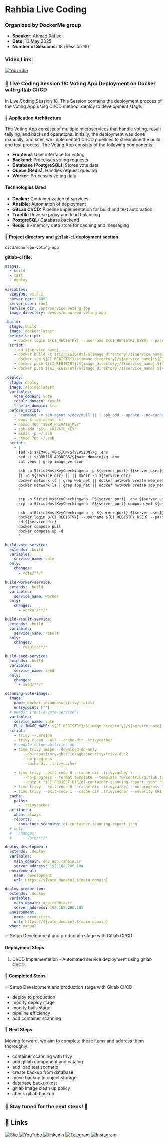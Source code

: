 
# Rahbia Live Coding
### Organized by DockerMe group
  - **Speaker:** [Ahmad Rafiee](https://www.linkedin.com/in/ahmad-rafiee)
  - **Date:** 13 May 2025
  - **Number of Sessions:** 18 (Session 18)

### Video Link:
[![YouTube](http://i.ytimg.com/vi/Sp5z2zhXRbs/hqdefault.jpg)](https://www.youtube.com/live/Sp5z2zhXRbs)

### 🔴 Live Coding Session 18: Voting App Deployment on Docker with gitlab CI/CD

In Live Coding Session 18, This Session contains the deployment process of the Voting App using CI/CD method, deploy to development stage.

#### 📌 Application Architecture
The Voting App consists of multiple microservices that handle voting, result tallying, and backend operations. Initially, the deployment was done manually, and later, we implemented CI/CD pipelines to streamline the build and test process.
The Voting App consists of the following components:

  - **Frontend**: User interface for voting
  - **Backend**: Processes voting requests
  - **Database (PostgreSQL)**: Stores vote data
  - **Queue (Redis)**: Handles request queuing
  - **Worker**: Processes voting data

#### Technologies Used

  - **Docker:** Containerization of services
  - **Ansible:** Automation of deployment
  - **GitLab CI/CD:** Pipeline implementation for build and test automation
  - **Traefik:** Reverse proxy and load balancing
  - **PostgreSQL:** Database backend
  - **Redis:** In-memory data store for caching and messaging

#### 🚀 Project directory and `gitlab-ci` deployment section

```bash
cicd/monorepo-voting-app
```

**gitlab-ci file:**

```yaml
stages:
  - build
  - test
  - deploy

variables:
  VERSION: v1.0.2
  server_port: 8090
  server_user: root
  service_dir: /opt/service/voting-app
  image_directory: devops/monorepo-voting-app

.build:
  stage: build
  image: docker:latest
  before_script:
    - docker login ${CI_REGISTRY} --username ${CI_REGISTRY_USER} --password ${CI_REGISTRY_PASSWORD}
  script:
    - cd ${service_name}
    - docker build -t ${CI_REGISTRY}/${image_directory}/${service_name}:${CI_COMMIT_SHORT_SHA} .
    - docker tag ${CI_REGISTRY}/${image_directory}/${service_name}:${CI_COMMIT_SHORT_SHA} ${CI_REGISTRY}/${image_directory}/${service_name}:${VERSION}
    - docker push ${CI_REGISTRY}/${image_directory}/${service_name}:${CI_COMMIT_SHORT_SHA}
    - docker push ${CI_REGISTRY}/${image_directory}/${service_name}:${VERSION}

.deploy:
  stage: deploy
  image: alpine:latest
  variables:
    vote_domain: vote
    result_domain: result
    traefik_domain: tra
  before_script:
    - 'command -v ssh-agent >/dev/null || ( apk add --update --no-cache openssh )'
    - eval $(ssh-agent -s)
    - chmod 400 "$SSH_PRIVATE_KEY"
    - ssh-add "$SSH_PRIVATE_KEY"
    - mkdir -p ~/.ssh
    - chmod 700 ~/.ssh
  script:
    - |
      sed -i s/IMAGE_VERSION/${VERSION}/g .env
      sed -i s/DOMIAN_ADDRESS/${main_domain}/g .env
      cat .env | grep image_version
      
      ssh -o StrictHostKeyChecking=no -p ${server_port} ${server_user}@${server_address} "
      [[ -d ${service_dir} ]] || mkdir -p ${service_dir}
      docker network ls | grep web_net || docker network create web_net
      docker network ls | grep app_net || docker network create app_net
      "

      scp -o StrictHostKeyChecking=no -P${server_port} .env ${server_user}@${server_address}:${service_dir}/
      scp -o StrictHostKeyChecking=no -P${server_port} compose.yml ${server_user}@${server_address}:${service_dir}/

      ssh -o StrictHostKeyChecking=no -p ${server_port} ${server_user}@${server_address} "
      docker login ${CI_REGISTRY} --username ${CI_REGISTRY_USER} --password ${CI_REGISTRY_PASSWORD}
      cd ${service_dir}
      docker compose pull 
      docker compose up -d
      "

build-vote-service:
  extends: .build
  variables:
    service_name: vote
  only:
    changes:
      - vote/**/*

build-worker-service:
  extends: .build
  variables:
    service_name: worker
  only:
    changes:
      - worker/**/*

build-result-service:
  extends: .build
  variables:
    service_name: result
  only:
    changes:
      - result/**/*

build-seed-service:
  extends: .build
  variables:
    service_name: seed
  only:
    changes:
      - seed/**/*

scanning-vote-image:
  image:
    name: docker.io/aquasec/trivy:latest
    entrypoint: [""]
  # needs: ["build-vote-service"]
  variables:
    service_name: vote
    FULL_IMAGE_NAME: ${CI_REGISTRY}/${image_directory}/${service_name}:${VERSION}
  script:
    - trivy --version
    - trivy clean --all --cache-dir .trivycache/
    # update vulnerabilities db
    - time trivy image --download-db-only 
        --db-repository=ghcr.io/aquasecurity/trivy-db:2 
        --no-progress 
        --cache-dir .trivycache/

    - time trivy --exit-code 0 --cache-dir .trivycache/ \
        --no-progress --format template --template "@/contrib/gitlab.tpl" \
        --output "$CI_PROJECT_DIR/gl-container-scanning-report.json" "$FULL_IMAGE_NAME"
    - time trivy --exit-code 0 --cache-dir .trivycache/ --no-progress "$FULL_IMAGE_NAME"
    - time trivy --exit-code 1 --cache-dir .trivycache/ --severity CRITICAL --no-progress "$FULL_IMAGE_NAME"
  cache:
    paths:
      - .trivycache/
  artifacts:
    when: always
    reports:
      container_scanning: gl-container-scanning-report.json
  # only:
  #   changes:
  #     - vote/**/*

deploy-development:
  extends: .deploy
  variables:
    main_domain: dev.app.rahbia.ir
    server_address: 192.168.200.104
  environment:
    name: development
    url: https://${vote_domain}.${main_domain}

deploy-production:
  extends: .deploy
  variables:
    main_domain: app.rahbia.ir
    server_address: 192.168.200.105
  environment:
    name: production
    url: https://${vote_domain}.${main_domain}
  when: manual
```


✅ Setup Development and production stage with Gitlab CI/CD


#### Deployment Steps

  1. CI/CD Implementation
    - Automated service deployment using gitlab CI/CD.


#### 🚀 Completed Steps

✅ Setup Development and production stage with Gitlab CI/CD

  - deploy to production
  - modify deploy stage
  - modify buils stage
  - pipeline efficiency
  - add container scanning

#### 📌 Next Steps

Moving forward, we aim to complete these items and address them thoroughly:
  - container scanning with trivy
  - add gitlab component and catalog
  - add load test scenario
  - create backup from database 
  - move backup to object storage
  - database backup test
  - gitlab image clean up policy
  - check gitlab backup

### 📢 Stay tuned for the next steps! 🚀


## 🔗 Links
[![Site](https://img.shields.io/badge/Dockerme.ir-0A66C2?style=for-the-badge&logo=docker&logoColor=white)](https://dockerme.ir/)
[![YouTube](https://img.shields.io/badge/youtube-FF0000?style=for-the-badge&logo=youtube&logoColor=white)](https://youtube.com/@dockerme)
[![linkedin](https://img.shields.io/badge/linkedin-0A66C2?style=for-the-badge&logo=linkedin&logoColor=white)](https://www.linkedin.com/in/ahmad-rafiee/)
[![Telegram](https://img.shields.io/badge/telegram-0A66C2?style=for-the-badge&logo=telegram&logoColor=white)](https://t.me/dockerme)
[![Instagram](https://img.shields.io/badge/instagram-FF0000?style=for-the-badge&logo=instagram&logoColor=white)](https://instagram.com/dockerme)